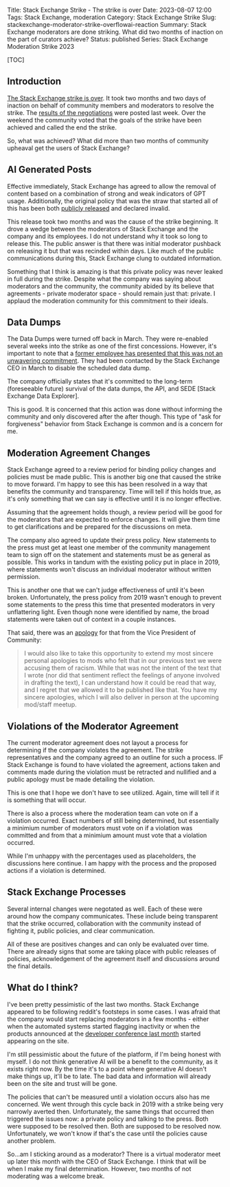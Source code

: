 Title: Stack Exchange Strike - The strike is over
Date: 2023-08-07 12:00
Tags: Stack Exchange, moderation
Category: Stack Exchange Strike
Slug: stackexchange-moderator-strike-overflowai-reaction
Summary: Stack Exchange moderators are done striking. What did two months of inaction on the part of curators achieve?
Status: published
Series: Stack Exchange Moderation Strike 2023

[TOC]

## Introduction

[The Stack Exchange strike is over][1]. It took two months and two days of inaction on behalf of community members and moderators to resolve
the strike. The [results of the negotiations][2] were posted last week. Over the weekend the community voted that the goals of the strike have
been achieved and called the end the strike.

So, what was achieved? What did more than two months of community upheaval get the users of Stack Exchange? 

## AI Generated Posts

Effective immediately, Stack Exchange has agreed to allow the removal of content based on a combination of strong and weak indicators of GPT 
usage. Additionally, the original policy that was the straw that started all of this has been both [publicly released][3] and declared invalid.

This release took two months and was the cause of the strike beginning. It drove a wedge between the moderators of Stack Exchange and the 
company and its employees. I do not understand why it took so long to release this. The public answer is that there was initial moderator 
pushback on releasing it but that was recinded within days. Like much of the public communications during this, Stack Exchange clung to 
outdated information.

Something that I think is amazing is that this private policy was never leaked in full during the strike. Despite what the company was saying about
moderators and the community, the community abided by its believe that agreements - private moderator space - should remain just that: private. I 
applaud the moderation community for this commitment to their ideals.

## Data Dumps

The Data Dumps were turned off back in March. They were re-enabled several weeks into the strike as one of the first concessions. However, it's 
important to note that a [former employee has presented that this was not an unwavering commitment][4]. They had been contacted by the Stack
Exchange CEO in March to disable the scheduled data dump.

The company officially states that it's committed to the  long-term (foreseeable future) survival of the data dumps, the API, and SEDE [Stack Exchange Data Explorer]. 

This is good. It is concerned that this action was done without informing the community and only discovered after the after though. This type of 
"ask for forgiveness" behavior from Stack Exchange is common and is a concern for me. 

## Moderation Agreement Changes

Stack Exchange agreed to a review period for binding policy changes and policies must be made public. This is another big one that caused the strike
to move forward. I'm happy to see this has been resolved in a way that benefits the community and transparency. Time will tell if this holds true, as 
it's only something that we can say is effective until it is no longer effective.

Assuming that the agreement holds though, a review period will be good for the moderators that are expected to enforce changes. It will give them
time to get clarifications and be prepared for the discussions on meta. 

The company also agreed to update their press policy. New statements to the press must get at least one member of the community management team to 
sign off on the statement and statements must be as general as possible. This works in tandum with the existing policy put in place in 2019, where
statements won't discuss an individual moderator without written permission.

This is another one that we can't judge effectiveness of until it's been broken. Unfortunately, the press policy from 2019 wasn't enough to prevent
some statements to the press this time that presented moderators in very unflattering light. Even though none were identified by name, the broad 
statements were taken out of context in a couple instances.

That said, there was an [apology][5] for that from the Vice President of Community:

> I would also like to take this opportunity to extend my most sincere personal apologies to mods who felt that in our previous text we were accusing them of racism. While that was not the intent of the text that I wrote (nor did that sentiment reflect the feelings of anyone involved in drafting the text), I can understand how it could be read that way, and I regret that we allowed it to be published like that. You have my sincere apologies, which I will also deliver in person at the upcoming mod/staff meetup.

## Violations of the Moderator Agreement

The current moderator agreement does not layout a process for determining if the company violates the agreement. The strike representatives and the 
company agreed to an outline for such a process. IF Stack Exchange is found to have violated the agreement, actions taken and comments made during the 
violation must be retracted and nullified and a public apology must be made detailing the violation.

This is one that I hope we don't have to see utilized. Again, time will tell if it is something that will occur. 

There is also a process where the moderation team can vote on if a violation occurred. Exact numbers of still being determined, but essentially a 
minimium number of moderators must vote on if a violation was committed and from that a minimium amount must vote that a violation occurred.

While I'm unhappy with the percentages used as placeholders, the discussions here continue. I am happy with the process and the proposed actions if 
a violation is determined.

## Stack Exchange Processes

Several internal changes were negotated as well. Each of these were around how the company communicates. These include being transparent that the 
strike occurred, collaboration with the community instead of fighting it, public policies, and clear communication. 

All of these are positives changes and can only be evaluated over time. There are already signs that some are taking place with public releases of 
policies, acknowledgement of the agreement itself and discussions around the final details.

## What do I think?

I've been pretty pessimistic of the last two months. Stack Exchange appeared to be following reddit's footsteps in some cases. I was afraid that
the company would start replacing moderators in a few months - either when the automated systems started flagging inactivity or when the products 
announced at the [developer conference last month][6] started appearing on the site.

I'm still pessimistic about the future of the platform, if I'm being honest with myself. I do not think generative AI will be a benefit to the community,
as it exists right now. By the time it's to a point where generative AI doesn't make things up, it'll be to late. The bad data and information will 
already been on the site and trust will be gone.

The policies that can't be measured until a violation occurs also has me concerned. We went through this cycle back in 2019 with a strike being 
very narrowly averted then. Unfortunately, the same things that occurred then triggered the issues now: a private policy and talking to the press. Both
were supposed to be resolved then. Both are supposed to be resolved now. Unfortunately, we won't know if that's the case until the policies cause another
problem.

So...am I sticking around as a moderator? There is a virtual moderator meet up later this month with the CEO of Stack Exchange. I think that will be
when I make my final determination. However, two months of not moderating was a welcome break. 

 [1]: https://meta.stackexchange.com/q/392032/186281
 [2]: https://meta.stackexchange.com/q/391847/186281
 [3]: https://meta.stackexchange.com/q/391626/186281
 [4]: https://meta.stackexchange.com/a/391640/186281
 [5]: https://meta.stackexchange.com/q/391990/186281
 [6]: {filename}2023_07_27_stackai_strike.md